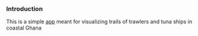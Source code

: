 ### Introduction 

This is a simple <a href="https://heat-watch.onrender.com/">app</a> meant for visualizing trails of trawlers and tuna ships in coastal Ghana


